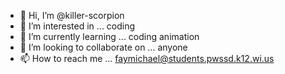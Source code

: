 - 👋 Hi, I’m @killer-scorpion
- 👀 I’m interested in ... coding
- 🌱 I’m currently learning ... coding animation
- 💞️ I’m looking to collaborate on ... anyone
- 📫 How to reach me ... faymichael@students.pwssd.k12.wi.us

<!---
killer-scorpion/killer-scorpion is a ✨ special ✨ repository because its `README.md` (this file) appears on your GitHub profile.
You can click the Preview link to take a look at your changes.
--->
